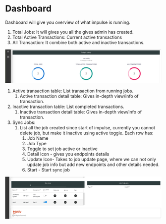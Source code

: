 # Dashboard

Dashboard will give you overview of what impulse is running.

1. Total Jobs: It will gives you all the gives admin has created.
2. Total Active Transactions: Current active transactions
3. All Transaction:  It combine both active and inactive transactions.

![](../.gitbook/assets/threecircle.png)

1. Active transaction table: List transaction from running jobs.
   1. Active transaction detail table: Gives in-depth view/info of transaction.
2. Inactive transaction table: List completed transactions.
   1. Inactive transaction detail table: Gives in-depth view/info of transaction.
3. Sync Jobs:
   1. List all the job created since start of impulse, currently you cannot delete job, but make it inactive using active toggle. Each row has:
      1. Job Name
      2. Job Type
      3. Toggle to set job active or inactive
      4. Detail Icon - gives you endpoints details
      5.  Update Icon-  Takes to job update page, where we can not only update job info but add new endpoints and other details needed.
      6. Start - Start sync job

![](../.gitbook/assets/deepin-screen-recorder_select-area_20210318110706.gif)

